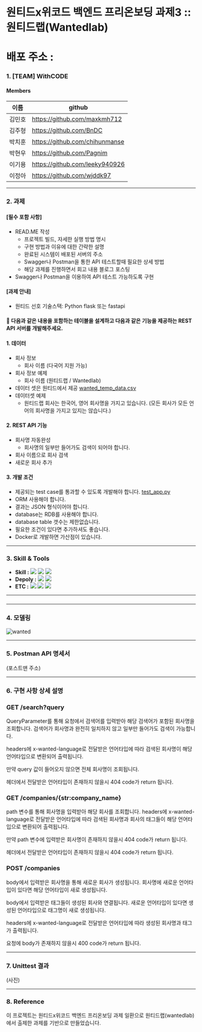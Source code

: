 # 원티드x위코드 백엔드 프리온보딩 과제3 :: 원티드랩(Wantedlab)

# 배포 주소 :

### 1. [TEAM] WithCODE

#### Members

| 이름   | github                         |
| ------ | ------------------------------ |
| 김민호 | https://github.com/maxkmh712   |
| 김주형 | https://github.com/BnDC        |
| 박치훈 | https://github.com/chihunmanse |
| 박현우 | https://github.com/Pagnim      |
| 이기용 | https://github.com/leeky940926 |
| 이정아 | https://github.com/wjddk97     |

-----

### 2. 과제

#### [필수 포함 사항]

- READ.ME 작성
  - 프로젝트 빌드, 자세한 실행 방법 명시
  - 구현 방법과 이유에 대한 간략한 설명
  - 완료된 시스템이 배포된 서버의 주소
  - Swagger나 Postman을 통한 API 테스트할때 필요한 상세 방법
  - 해당 과제를 진행하면서 회고 내용 블로그 포스팅
- Swagger나 Postman을 이용하여 API 테스트 가능하도록 구현

#### [과제  안내]

- 원티드 선호 기술스택: Python flask 또는 fastapi

#### 📝 다음과 같은 내용을 포함하는 테이블을 설계하고 다음과 같은 기능을 제공하는 REST API 서버를 개발해주세요.

#### 1. 데이터

- 회사 정보
  - 회사 이름 (다국어 지원 가능)
- 회사 정보 예제
  - 회사 이름 (원티드랩 / Wantedlab)
- 데이터 셋은 원티드에서 제공
  [wanted_temp_data.csv](https://s3-us-west-2.amazonaws.com/secure.notion-static.com/81f13ae2-fabc-4fad-a754-9b2d684f41a8/wanted_temp_data.csv)
- 데이터셋 예제
  - 원티드랩 회사는 한국어, 영어 회사명을 가지고 있습니다. (모든 회사가 모든 언어의 회사명을 가지고 있지는 않습니다.)

#### 2. REST API 기능

- 회사명 자동완성
  - 회사명의 일부만 들어가도 검색이 되어야 합니다.
- 회사 이름으로 회사 검색
- 새로운 회사 추가

#### 3. 개발 조건

- 제공되는 test case를 통과할 수 있도록 개발해야 합니다.
  [test_app.py](https://s3-us-west-2.amazonaws.com/secure.notion-static.com/0d2517b3-b80b-4a1b-82c4-9bc6f2a0d5ae/test_app.py)
- ORM 사용해야 합니다.
- 결과는 JSON 형식이어야 합니다.
- database는 RDB를 사용해야 합니다.
- database table 갯수는 제한없습니다.
- 필요한 조건이 있다면 추가하셔도 좋습니다.
- Docker로 개발하면 가산점이 있습니다.

-----

### 3. Skill & Tools

- **Skill :** <img src="https://img.shields.io/badge/Python-3776AB?style=for-the-badge&logo=Python&logoColor=white"/>&nbsp;<img src="https://img.shields.io/badge/Django-092E20?style=for-the-badge&logo=Django&logoColor=white"/>&nbsp;<img src="https://img.shields.io/badge/MySQL-4479A1?style=for-the-badge&logo=MySQL&logoColor=white"/>
- **Depoly :** <img src="https://img.shields.io/badge/AWS EC2-232F3E?style=for-the-badge&logo=Amazon AWS&logoColor=white"/>&nbsp;<img src="https://img.shields.io/badge/Docker-2496ED?style=for-the-badge&logo=Docker&logoColor=white"/> <br>
- **ETC :**  <img src="https://img.shields.io/badge/Git-F05032?style=for-the-badge&logo=Git&logoColor=white"/>&nbsp;<img src="https://img.shields.io/badge/Github-181717?style=for-the-badge&logo=Github&logoColor=white"/>&nbsp;<img src="https://img.shields.io/badge/Postman-FF6C37?style=for-the-badge&logo=Postman&logoColor=white"/>

-----

### 

-----

### 4. 모델링

![wanted](https://user-images.githubusercontent.com/79758688/140933586-1de78372-10d8-47b4-b7f7-f7b3f3ab8baf.png)

-----

### 5. Postman API 명세서

(포스트맨 주소)

-----

### 6. 구현 사항 상세 설명

### GET /search?query

QueryParameter를 통해 요청에서 검색어를 입력받아 해당 검색어가 포함된 회사명을 조회합니다. 검색어가 회사명과 완전히 일치하지 않고 일부만 들어가도 검색이 가능합니다.

headers에 x-wanted-language로 전달받은 언어타입에 따라 검색된 회사명이 해당 언어타입으로 변환되어 출력됩니다. 

만약 query 값이 들어오지 않으면 전체 회사명이 조회됩니다. 

헤더에서 전달받은 언어타입이 존재하지 않을시 404 code가 return 됩니다.

### GET /companies/{str:company_name}

path 변수를 통해 회사명을 입력받아 해당 회사를 조회합니다. headers에 x-wanted-language로 전달받은 언어타입에 따라 검색된 회사명과 회사의 태그들이 해당 언어타입으로 변환되어 출력됩니다.

만약 path 변수에 입력받은 회사명이 존재하지 않을시 404 code가 return 됩니다.

헤더에서 전달받은 언어타입이 존재하지 않을시 404 code가 return 됩니다.

### POST /companies

body에서 입력받은 회사명을 통해 새로운 회사가 생성됩니다. 회사명에 새로운 언어타입이 있다면 해당 언어타입이 새로 생성됩니다.

body에서 입력받은 태그들이 생성된 회사와 연결됩니다. 새로운 언어타입이 있다면 생성된 언어타입으로 태그명이 새로 생성됩니다.

headers에 x-wanted-language로 전달받은 언어타입에 따라 생성된 회사명과 태그가 출력됩니다.

요청에 body가 존재하지 않을시 400 code가 return 됩니다.

-----

### 7. Unittest 결과

(사진)

-----

### 8. Reference

이 프로젝트는 원티드x위코드 백엔드 프리온보딩 과제 일환으로 원티드랩(wantedlab)에서 출제한 과제를 기반으로 만들었습니다.
